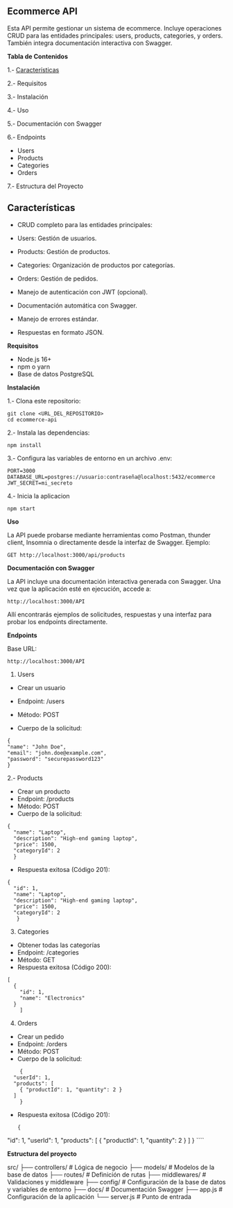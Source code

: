 ## **Ecommerce API**
Esta API permite gestionar un sistema de ecommerce. Incluye operaciones CRUD para las entidades principales: users, products, categories, y orders. También integra documentación interactiva con Swagger.

**Tabla de Contenidos**

1.- [Características](#Características)

2.- Requisitos

3.- Instalación

4.- Uso

5.- Documentación con Swagger

6.- Endpoints

-  Users
-  Products
-  Categories
-  Orders

7.- Estructura del Proyecto

## **Características**

-  CRUD completo para las entidades principales:
-  Users: Gestión de usuarios.
-  Products: Gestión de productos.
-  Categories: Organización de productos por categorías.
-  Orders: Gestión de pedidos.

-  Manejo de autenticación con JWT (opcional).

-  Documentación automática con Swagger.

-  Manejo de errores estándar.

-  Respuestas en formato JSON.

**Requisitos**

-  Node.js 16+
-  npm o yarn
-  Base de datos PostgreSQL

**Instalación**

1.- Clona este repositorio:
    
    git clone <URL_DEL_REPOSITORIO>
    cd ecommerce-api

2.- Instala las dependencias:

    npm install

3.- Configura las variables de entorno en un archivo .env:

    PORT=3000
    DATABASE_URL=postgres://usuario:contraseña@localhost:5432/ecommerce
    JWT_SECRET=mi_secreto

4.- Inicia la aplicacion

    npm start

**Uso**

La API puede probarse mediante herramientas como Postman, thunder client, Insomnia o directamente desde la interfaz de Swagger.
Ejemplo:

    GET http://localhost:3000/api/products

**Documentación con Swagger**

La API incluye una documentación interactiva generada con Swagger. Una vez que la aplicación esté en ejecución, accede a:

    http://localhost:3000/API

Allí encontrarás ejemplos de solicitudes, respuestas y una interfaz para probar los endpoints directamente.

**Endpoints**

Base URL:

    http://localhost:3000/API

1. Users

-  Crear un usuario

-  Endpoint: /users

-  Método: POST

-  Cuerpo de la solicitud:

  ```
{
  "name": "John Doe",
  "email": "john.doe@example.com",
  "password": "securepassword123"
  }
```


2.- Products

-  Crear un producto
-  Endpoint: /products
-  Método: POST
-  Cuerpo de la solicitud:

```
{
  "name": "Laptop",
  "description": "High-end gaming laptop",
  "price": 1500,
  "categoryId": 2
  }
```

-  Respuesta exitosa (Código 201):

````
{
  "id": 1,
  "name": "Laptop",
  "description": "High-end gaming laptop",
  "price": 1500,
  "categoryId": 2
   }
````

3. Categories

-  Obtener todas las categorías
-  Endpoint: /categories
-  Método: GET
-  Respuesta exitosa (Código 200):

````
[
  {
    "id": 1,
    "name": "Electronics"
  }
    ]
````

4. Orders

-  Crear un pedido
-  Endpoint: /orders
-  Método: POST
-  Cuerpo de la solicitud:
  
````
    {
  "userId": 1,
  "products": [
    { "productId": 1, "quantity": 2 }
  ]
    }
````

-  Respuesta exitosa (Código 201):
    ````
    {
  "id": 1,
  "userId": 1,
  "products": [
    { "productId": 1, "quantity": 2 }
  ]
    }
    ````


**Estructura del proyecto**

src/
├── controllers/     # Lógica de negocio
├── models/          # Modelos de la base de datos
├── routes/          # Definición de rutas
├── middlewares/     # Validaciones y middleware
├── config/          # Configuración de la base de datos y variables de entorno
├── docs/            # Documentación Swagger
├── app.js           # Configuración de la aplicación
└── server.js        # Punto de entrada

